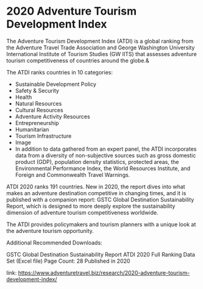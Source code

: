 # 2020 Adventure Tourism Development Index


The Adventure Tourism Development Index (ATDI) is a global ranking from the Adventure Travel Trade Association and George Washington University International Institute of Tourism Studies (GW IITS) that assesses adventure tourism competitiveness of countries around the globe.&

The ATDI ranks countries in 10 categories:

* Sustainable Development Policy
* Safety & Security
* Health
* Natural Resources
* Cultural Resources
* Adventure Activity Resources
* Entrepreneurship
* Humanitarian
* Tourism Infrastructure
* Image
* In addition to data gathered from an expert panel, the ATDI incorporates data from a diversity of non-subjective sources such as gross domestic product (GDP), population density statistics, protected areas, the Environmental Performance Index, the World Resources Institute, and Foreign and Commonwealth Travel Warnings.

ATDI 2020 ranks 191 countries. New in 2020, the report dives into what makes an adventure destination competitive in changing times, and it is published with a companion report: GSTC Global Destination Sustainability Report, which is designed to more deeply explore the sustainability dimension of adventure tourism competitiveness worldwide.

The ATDI provides policymakers and tourism planners with a unique look at the adventure tourism opportunity.

Additional Recommended Downloads:

GSTC Global Destination Sustainability Report
ATDI 2020 Full Ranking Data Set (Excel file)
Page Count: 28
Published in 2020

link: https://www.adventuretravel.biz/research/2020-adventure-tourism-development-index/